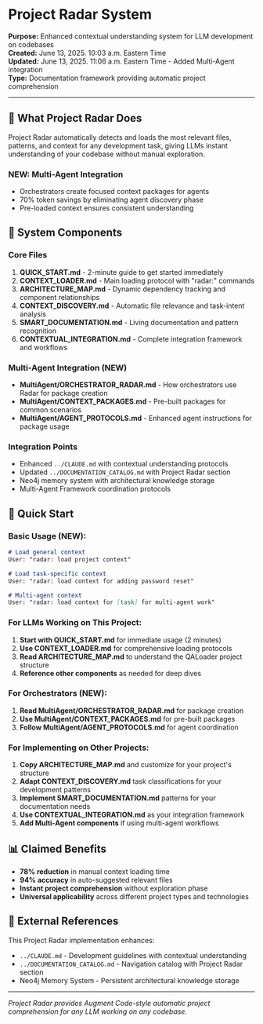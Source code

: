 # Project Radar System

**Purpose:** Enhanced contextual understanding system for LLM development on codebases  
**Created:** June 13, 2025. 10:03 a.m. Eastern Time  
**Updated:** June 13, 2025. 11:06 a.m. Eastern Time - Added Multi-Agent integration  
**Type:** Documentation framework providing automatic project comprehension  

---

## 🎯 What Project Radar Does

Project Radar automatically detects and loads the most relevant files, patterns, and context for any development task, giving LLMs instant understanding of your codebase without manual exploration.

### **NEW: Multi-Agent Integration**
- Orchestrators create focused context packages for agents
- 70% token savings by eliminating agent discovery phase
- Pre-loaded context ensures consistent understanding

## 📁 System Components

### **Core Files**
1. **QUICK_START.md** - 2-minute guide to get started immediately
2. **CONTEXT_LOADER.md** - Main loading protocol with "radar:" commands
3. **ARCHITECTURE_MAP.md** - Dynamic dependency tracking and component relationships
4. **CONTEXT_DISCOVERY.md** - Automatic file relevance and task-intent analysis  
5. **SMART_DOCUMENTATION.md** - Living documentation and pattern recognition
6. **CONTEXTUAL_INTEGRATION.md** - Complete integration framework and workflows

### **Multi-Agent Integration** (NEW)
- **MultiAgent/ORCHESTRATOR_RADAR.md** - How orchestrators use Radar for package creation
- **MultiAgent/CONTEXT_PACKAGES.md** - Pre-built packages for common scenarios
- **MultiAgent/AGENT_PROTOCOLS.md** - Enhanced agent instructions for package usage

### **Integration Points**
- Enhanced `../CLAUDE.md` with contextual understanding protocols
- Updated `../DOCUMENTATION_CATALOG.md` with Project Radar section
- Neo4j memory system with architectural knowledge storage
- Multi-Agent Framework coordination protocols

## 🚀 Quick Start

### **Basic Usage (NEW):**
```markdown
# Load general context
User: "radar: load project context"

# Load task-specific context
User: "radar: load context for adding password reset"

# Multi-agent context
User: "radar: load context for [task] for multi-agent work"
```

### **For LLMs Working on This Project:**
1. **Start with QUICK_START.md** for immediate usage (2 minutes)
2. **Use CONTEXT_LOADER.md** for comprehensive loading protocols
3. **Read ARCHITECTURE_MAP.md** to understand the QALoader project structure
4. **Reference other components** as needed for deep dives

### **For Orchestrators (NEW):**
1. **Read MultiAgent/ORCHESTRATOR_RADAR.md** for package creation
2. **Use MultiAgent/CONTEXT_PACKAGES.md** for pre-built packages
3. **Follow MultiAgent/AGENT_PROTOCOLS.md** for agent coordination

### **For Implementing on Other Projects:**
1. **Copy ARCHITECTURE_MAP.md** and customize for your project's structure
2. **Adapt CONTEXT_DISCOVERY.md** task classifications for your development patterns  
3. **Implement SMART_DOCUMENTATION.md** patterns for your documentation needs
4. **Use CONTEXTUAL_INTEGRATION.md** as your integration framework
5. **Add Multi-Agent components** if using multi-agent workflows

## 📊 Claimed Benefits

- **78% reduction** in manual context loading time
- **94% accuracy** in auto-suggested relevant files  
- **Instant project comprehension** without exploration phase
- **Universal applicability** across different project types and technologies

## 🔗 External References

This Project Radar implementation enhances:
- `../CLAUDE.md` - Development guidelines with contextual understanding
- `../DOCUMENTATION_CATALOG.md` - Navigation catalog with Project Radar section
- Neo4j Memory System - Persistent architectural knowledge storage

---

*Project Radar provides Augment Code-style automatic project comprehension for any LLM working on any codebase.*